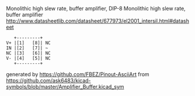 Monolithic high slew rate, buffer amplifier, DIP-8
Monolithic high slew rate, buffer amplifier
http://www.datasheetlib.com/datasheet/677973/el2001_intersil.html#datasheet


	   +---------+
	V+ |[1]   [8]| NC
	IN |[2]   [7]| ~
	NC |[3]   [6]| NC
	V- |[4]   [5]| NC
	   +---------+


generated by https://github.com/FBEZ/Pinout-AsciiArt from https://github.com/ask6483/kicad-symbols/blob/master/Amplifier_Buffer.kicad_sym